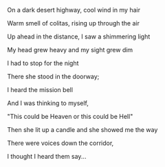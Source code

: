 On a dark desert highway, cool wind in my hair

Warm smell of colitas, rising up through the air

Up ahead in the distance, I saw a shimmering light

My head grew heavy and my sight grew dim

I had to stop for the night

There she stood in the doorway;

I heard the mission bell

And I was thinking to myself,

"This could be Heaven or this could be Hell"

Then she lit up a candle and she showed me the way

There were voices down the corridor,

I thought I heard them say...
